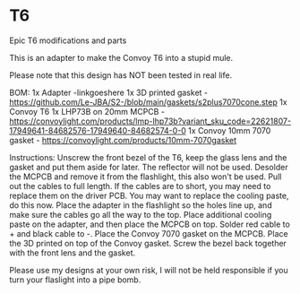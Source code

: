 # T6
 Epic T6 modifications and parts 


This is an adapter to make the Convoy T6 into a stupid mule.

Please note that this design has NOT been tested in real life.

BOM:
1x Adapter -linkgoeshere
1x 3D printed gasket - https://github.com/Le-JBA/S2-/blob/main/gaskets/s2plus7070cone.step
1x Convoy T6
1x LHP73B on 20mm MCPCB - https://convoylight.com/products/lmp-lhp73b?variant_sku_code=22621807-17949641-84682576-17949640-84682574-0-0
1x Convoy 10mm 7070 gasket - https://convoylight.com/products/10mm-7070gasket

Instructions:
Unscrew the front bezel of the T6, keep the glass lens and the gasket and put them aside for later. The reflector will not be used.
Desolder the MCPCB and remove it from the flashlight, this also won't be used.
Pull out the cables to full length. If the cables are to short, you may need to replace them on the driver PCB.
You may want to replace the cooling paste, do this now.
Place the adapter in the flashlight so the holes line up, and make sure the cables go all the way to the top.
Place additional cooling paste on the adapter, and then place the MCPCB on top.
Solder red cable to + and black cable to -.
Place the Convoy 7070 gasket on the MCPCB.
Place the 3D printed on top of the Convoy gasket.
Screw the bezel back together with the front lens and the gasket.


Please use my designs at your own risk, I will not be held responsible if you turn your flaslight into a pipe bomb.

